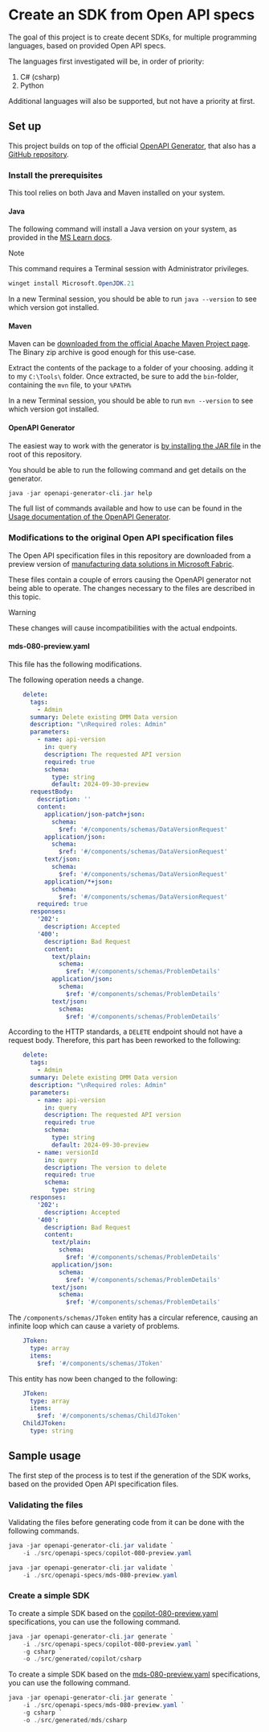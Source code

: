 # Create an SDK from Open API specs

The goal of this project is to create decent SDKs, for multiple programming languages, based on provided Open API specs.

The languages first investigated will be, in order of priority:

1. C# (csharp)
2. Python

Additional languages will also be supported, but not have a priority at first.

## Set up

This project builds on top of the official [OpenAPI Generator](https://openapi-generator.tech/), that also has a [GitHub repository](https://github.com/OpenAPITools/openapi-generator).

### Install the prerequisites

This tool relies on both Java and Maven installed on your system.  

#### Java

The following command  will install a Java version on your system, as provided in the [MS Learn docs](https://learn.microsoft.com/en-us/java/openjdk/install#install-on-windows-with-the-windows-package-manager-winget).

> [!NOTE]
> This command requires a Terminal session with Administrator privileges.

```powershell
winget install Microsoft.OpenJDK.21
```

In a new Terminal session, you should be able to run `java --version` to see which version got installed.

#### Maven

Maven can be [downloaded from the official Apache Maven Project page](https://maven.apache.org/download.cgi). The Binary zip archive is good enough for this use-case.

Extract the contents of the package to a folder of your choosing. adding it to my `C:\Tools\` folder.
Once extracted, be sure to add the `bin`-folder, containing the `mvn` file, to your `%PATH%`

In a new Terminal session, you should be able to run `mvn --version` to see which version got installed.

#### OpenAPI Generator

The easiest way to work with the generator is [by installing the JAR file](https://openapi-generator.tech/docs/installation#jar) in the root of this repository.

You should be able to run the following command and get details on the generator.

```powershell
java -jar openapi-generator-cli.jar help
```

The full list of commands available and how to use can be found in the [Usage documentation of the OpenAPI Generator](https://openapi-generator.tech/docs/usage).

### Modifications to the original Open API specification files

The Open API specification files in this repository are downloaded from a preview version of [manufacturing data solutions in Microsoft Fabric](https://learn.microsoft.com/en-us/industry/manufacturing/manufacturing-data-solutions/overview-manufacturing-data-solutions).

These files contain a couple of errors causing the OpenAPI generator not being able to operate. The changes necessary to the files are described in this topic.

> [!WARNING]
> These changes will cause incompatibilities with the actual endpoints.

#### mds-080-preview.yaml

This file has the following modifications.

The following operation needs a change.

```yml
    delete:
      tags:
        - Admin
      summary: Delete existing DMM Data version
      description: "\nRequired roles: Admin"
      parameters:
        - name: api-version
          in: query
          description: The requested API version
          required: true
          schema:
            type: string
            default: 2024-09-30-preview
      requestBody:
        description: ''
        content:
          application/json-patch+json:
            schema:
              $ref: '#/components/schemas/DataVersionRequest'
          application/json:
            schema:
              $ref: '#/components/schemas/DataVersionRequest'
          text/json:
            schema:
              $ref: '#/components/schemas/DataVersionRequest'
          application/*+json:
            schema:
              $ref: '#/components/schemas/DataVersionRequest'
        required: true
      responses:
        '202':
          description: Accepted
        '400':
          description: Bad Request
          content:
            text/plain:
              schema:
                $ref: '#/components/schemas/ProblemDetails'
            application/json:
              schema:
                $ref: '#/components/schemas/ProblemDetails'
            text/json:
              schema:
                $ref: '#/components/schemas/ProblemDetails'
```

According to the HTTP standards, a `DELETE` endpoint should not have a request body. Therefore, this part has been reworked to the following:

```yml
    delete:
      tags:
        - Admin
      summary: Delete existing DMM Data version
      description: "\nRequired roles: Admin"
      parameters:
        - name: api-version
          in: query
          description: The requested API version
          required: true
          schema:
            type: string
            default: 2024-09-30-preview
        - name: versionId
          in: query
          description: The version to delete
          required: true
          schema:
            type: string
      responses:
        '202':
          description: Accepted
        '400':
          description: Bad Request
          content:
            text/plain:
              schema:
                $ref: '#/components/schemas/ProblemDetails'
            application/json:
              schema:
                $ref: '#/components/schemas/ProblemDetails'
            text/json:
              schema:
                $ref: '#/components/schemas/ProblemDetails'
```

The `/components/schemas/JToken` entity has a circular reference, causing an infinite loop which can cause a variety of problems.

```yml
    JToken:
      type: array
      items:
        $ref: '#/components/schemas/JToken'
```

This entity has now been changed to the following:

```yml
    JToken:
      type: array
      items:
        $ref: '#/components/schemas/ChildJToken'
    ChildJToken:
      type: string
```

## Sample usage

The first step of the process is to test if the generation of the SDK works, based on the provided Open API specification files.

### Validating the files

Validating the files before generating code from it can be done with the following commands.

```powershell
java -jar openapi-generator-cli.jar validate `
    -i ./src/openapi-specs/copilot-080-preview.yaml

java -jar openapi-generator-cli.jar validate `
    -i ./src/openapi-specs/mds-080-preview.yaml
```

### Create a simple SDK

To create a simple SDK based on the [copilot-080-preview.yaml](./src/openapi-specs/copilot-080-preview.yaml) specifications, you can use the following command.

```powershell
java -jar openapi-generator-cli.jar generate `
    -i ./src/openapi-specs/copilot-080-preview.yaml `
    -g csharp `
    -o ./src/generated/copilot/csharp
```

To create a simple SDK based on the [mds-080-preview.yaml](./src/openapi-specs/mds-080-preview.yaml) specifications, you can use the following command.

```powershell
java -jar openapi-generator-cli.jar generate `
    -i ./src/openapi-specs/mds-080-preview.yaml `
    -g csharp `
    -o ./src/generated/mds/csharp
```
